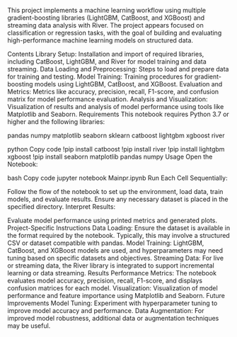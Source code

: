 This project implements a machine learning workflow using multiple gradient-boosting libraries (LightGBM, CatBoost, and XGBoost) and streaming data analysis with River. The project appears focused on classification or regression tasks, with the goal of building and evaluating high-performance machine learning models on structured data.

Contents
Library Setup: Installation and import of required libraries, including CatBoost, LightGBM, and River for model training and data streaming.
Data Loading and Preprocessing: Steps to load and prepare data for training and testing.
Model Training: Training procedures for gradient-boosting models using LightGBM, CatBoost, and XGBoost.
Evaluation and Metrics: Metrics like accuracy, precision, recall, F1-score, and confusion matrix for model performance evaluation.
Analysis and Visualization: Visualization of results and analysis of model performance using tools like Matplotlib and Seaborn.
Requirements
This notebook requires Python 3.7 or higher and the following libraries:

pandas
numpy
matplotlib
seaborn
sklearn
catboost
lightgbm
xgboost
river



python
Copy code
!pip install catboost
!pip install river
!pip install lightgbm xgboost
!pip install seaborn matplotlib pandas numpy
Usage
Open the Notebook:

bash
Copy code
jupyter notebook Mainpr.ipynb
Run Each Cell Sequentially:

Follow the flow of the notebook to set up the environment, load data, train models, and evaluate results.
Ensure any necessary dataset is placed in the specified directory.
Interpret Results:

Evaluate model performance using printed metrics and generated plots.
Project-Specific Instructions
Data Loading: Ensure the dataset is available in the format required by the notebook. Typically, this may involve a structured CSV or dataset compatible with pandas.
Model Training: LightGBM, CatBoost, and XGBoost models are used, and hyperparameters may need tuning based on specific datasets and objectives.
Streaming Data: For live or streaming data, the River library is integrated to support incremental learning or data streaming.
Results
Performance Metrics: The notebook evaluates model accuracy, precision, recall, F1-score, and displays confusion matrices for each model.
Visualization: Visualization of model performance and feature importance using Matplotlib and Seaborn.
Future Improvements
Model Tuning: Experiment with hyperparameter tuning to improve model accuracy and performance.
Data Augmentation: For improved model robustness, additional data or augmentation techniques may be useful.
